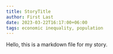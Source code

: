 ```yaml
---
title: StoryTitle
author: First Last
date: 2023-03-22T16:17:00+06:00
tags: economic inequality, population
---
```


Hello, this is a markdown file for my story.
